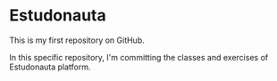 # Estudonauta

 This is my first repository on GitHub. 

 In this specific repository, I'm committing the classes and exercises of Estudonauta platform.
